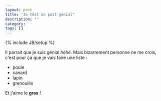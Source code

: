 ```yaml
---
layout: post
title: "Je test un post génial"
description: ""
category: 
tags: []
---
```

{% include JB/setup %}

Il parrait que je suis génial *héhé*. Mais bizarrement personne ne me crois, c'est pour ça que je vais faire une liste : 

- poule
- canard
- lapin
- grenouille

Et j'aime le **gras** ! 
